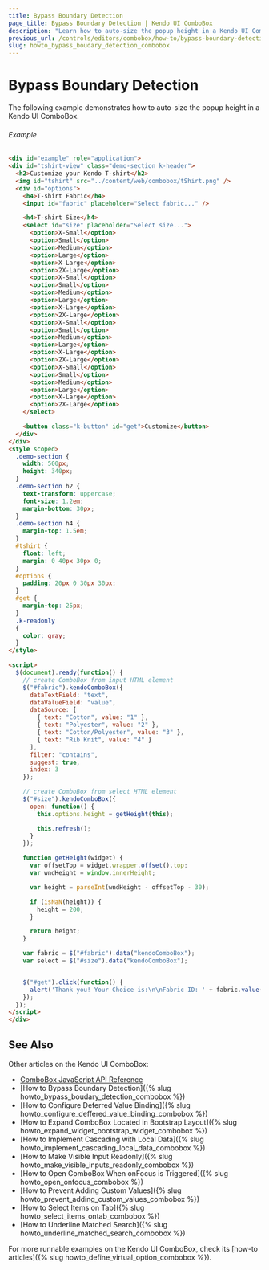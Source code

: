 ```yaml
---
title: Bypass Boundary Detection
page_title: Bypass Boundary Detection | Kendo UI ComboBox
description: "Learn how to auto-size the popup height in a Kendo UI ComboBox."
previous_url: /controls/editors/combobox/how-to/bypass-boundary-detection
slug: howto_bypass_boudary_detection_combobox
---
```


# Bypass Boundary Detection

The following example demonstrates how to auto-size the popup height in a Kendo UI ComboBox.

###### Example

```html
<div id="example" role="application">
<div id="tshirt-view" class="demo-section k-header">
  <h2>Customize your Kendo T-shirt</h2>
  <img id="tshirt" src="../content/web/combobox/tShirt.png" />
  <div id="options">
    <h4>T-shirt Fabric</h4>
    <input id="fabric" placeholder="Select fabric..." />

    <h4>T-shirt Size</h4>
    <select id="size" placeholder="Select size...">
      <option>X-Small</option>
      <option>Small</option>
      <option>Medium</option>
      <option>Large</option>
      <option>X-Large</option>
      <option>2X-Large</option>
      <option>X-Small</option>
      <option>Small</option>
      <option>Medium</option>
      <option>Large</option>
      <option>X-Large</option>
      <option>2X-Large</option>
      <option>X-Small</option>
      <option>Small</option>
      <option>Medium</option>
      <option>Large</option>
      <option>X-Large</option>
      <option>2X-Large</option>
      <option>X-Small</option>
      <option>Small</option>
      <option>Medium</option>
      <option>Large</option>
      <option>X-Large</option>
      <option>2X-Large</option>
    </select>

    <button class="k-button" id="get">Customize</button>
  </div>
</div>
<style scoped>
  .demo-section {
    width: 500px;
    height: 340px;
  }
  .demo-section h2 {
    text-transform: uppercase;
    font-size: 1.2em;
    margin-bottom: 30px;
  }
  .demo-section h4 {
    margin-top: 1.5em;
  }
  #tshirt {
    float: left;
    margin: 0 40px 30px 0;
  }
  #options {
    padding: 20px 0 30px 30px;
  }
  #get {
    margin-top: 25px;
  }
  .k-readonly
  {
    color: gray;
  }
</style>

<script>
  $(document).ready(function() {
    // create ComboBox from input HTML element
    $("#fabric").kendoComboBox({
      dataTextField: "text",
      dataValueField: "value",
      dataSource: [
        { text: "Cotton", value: "1" },
        { text: "Polyester", value: "2" },
        { text: "Cotton/Polyester", value: "3" },
        { text: "Rib Knit", value: "4" }
      ],
      filter: "contains",
      suggest: true,
      index: 3
    });

    // create ComboBox from select HTML element
    $("#size").kendoComboBox({
      open: function() {
        this.options.height = getHeight(this);

        this.refresh();
      }
    });

    function getHeight(widget) {
      var offsetTop = widget.wrapper.offset().top;
      var wndHeight = window.innerHeight;

      var height = parseInt(wndHeight - offsetTop - 30);

      if (isNaN(height)) {
        height = 200;  
      }

      return height;
    }

    var fabric = $("#fabric").data("kendoComboBox");
    var select = $("#size").data("kendoComboBox");


    $("#get").click(function() {
      alert('Thank you! Your Choice is:\n\nFabric ID: ' + fabric.value() + ' and Size: ' + select.value());
    });
  });
</script>
</div>
```

## See Also

Other articles on the Kendo UI ComboBox:

* [ComboBox JavaScript API Reference](/api/javascript/ui/combobox)
* [How to Bypass Boundary Detection]({% slug howto_bypass_boudary_detection_combobox %})
* [How to Configure Deferred Value Binding]({% slug howto_configure_deffered_value_binding_combobox %})
* [How to Expand ComboBox Located in Bootstrap Layout]({% slug howto_expand_widget_bootstrap_widget_combobox %})
* [How to Implement Cascading with Local Data]({% slug howto_implement_cascading_local_data_combobox %})
* [How to Make Visible Input Readonly]({% slug howto_make_visible_inputs_readonly_combobox %})
* [How to Open ComboBox When onFocus is Triggered]({% slug howto_open_onfocus_combobox %})
* [How to Prevent Adding Custom Values]({% slug howto_prevent_adding_custom_values_combobox %})
* [How to Select Items on Tab]({% slug howto_select_items_ontab_combobox %})
* [How to Underline Matched Search]({% slug howto_underline_matched_search_combobox %})

For more runnable examples on the Kendo UI ComboBox, check its [how-to articles]({% slug howto_define_virtual_option_combobox %}).
